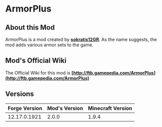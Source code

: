 # ArmorPlus

About this Mod
---

ArmorPlus is a mod created by **[sokratis12GR](http://ftb.gamepedia.com/sokratis12GR)**. As the name suggests, the mod adds various armor sets to the game.


Mod's Official Wiki
---

The Official Wiki for this mod is
**[http://ftb.gamepedia.com/ArmorPlus](http://ftb.gamepedia.com/ArmorPlus)**

Versions
---

| Forge Version  | Mod's Version  | Minecraft Version  |
| -------------- |----------------| -------------------|
| 12.17.0.1921   | 2.0.0          | 1.9.4              |
